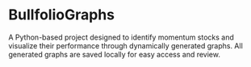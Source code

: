 # BullfolioGraphs
A Python-based project designed to identify momentum stocks and visualize their performance through dynamically generated graphs. All generated graphs are saved locally for easy access and review.
